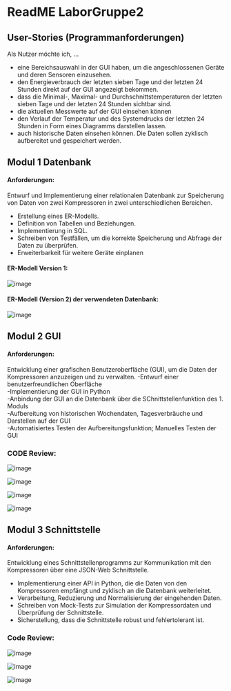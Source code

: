 # ReadME LaborGruppe2

## User-Stories (Programmanforderungen)
Als Nutzer möchte ich, …<br>
- eine Bereichsauswahl in der GUI haben, um die angeschlossenen Geräte und deren Sensoren einzusehen.
- den Energieverbrauch der letzten sieben Tage und der letzten 24 Stunden direkt auf der GUI angezeigt bekommen.
- dass die Minimal-, Maximal- und Durchschnittstemperaturen der letzten sieben Tage und der letzten 24 Stunden sichtbar sind.
- die aktuellen Messwerte auf der GUI einsehen können
- den Verlauf der Temperatur und des Systemdrucks der letzten 24 Stunden in Form eines Diagramms darstellen lassen.
- auch historische Daten einsehen können. Die Daten sollen zyklisch aufbereitet und gespeichert werden.

## Modul 1 Datenbank
#### Anforderungen: <br>
Entwurf und Implementierung einer relationalen Datenbank zur Speicherung von Daten von zwei Kompressoren in
zwei unterschiedlichen Bereichen.
- Erstellung eines ER-Modells.
- Definition von Tabellen und Beziehungen.
- Implementierung in SQL.
- Schreiben von Testfällen, um die korrekte Speicherung und Abfrage der Daten zu überprüfen.
- Erweiterbarkeit für weitere Geräte einplanen
  
#### ER-Modell Version 1:

![image](https://github.com/annikazink/LaborGruppe2/assets/146163637/d1276622-6574-4109-9ab6-8059ee2d3825)


#### ER-Modell (Version 2) der verwendeten Datenbank:

![image](https://github.com/annikazink/LaborGruppe2/assets/146163637/f84ea980-6a49-4c04-9e18-7e9cb9804e10)




## Modul 2 GUI
#### Anforderungen:<br>
Entwicklung einer grafischen Benutzeroberfläche (GUI), um die Daten der Kompressoren anzuzeigen und zu verwalten.
-Entwurf einer benutzerfreundlichen Oberfläche<br>
-Implementierung der GUI in Python<br>
-Anbindung der GUI an die Datenbank über die SChnittstellenfunktion des 1. Moduls<br>
-Aufbereitung von historischen Wochendaten, Tagesverbräuche und Darstellen auf der GUI<br>
-Automatisiertes Testen der Aufbereitungsfunktion; Manuelles Testen der GUI<br>

### CODE Review:
![image](https://github.com/annikazink/LaborGruppe2/assets/146163637/9b7c9b53-00b6-404a-9e68-597a689ab43c)

![image](https://github.com/annikazink/LaborGruppe2/assets/146163637/9ba3a13a-1309-4995-a843-1abf2051eda8)

![image](https://github.com/annikazink/LaborGruppe2/assets/146163637/a77237c7-f73c-4a4c-8425-a6b9c9bb7a04)

![image](https://github.com/annikazink/LaborGruppe2/assets/146163260/e7c7781e-d52d-44d0-8be6-95a42a550651)

## Modul 3 Schnittstelle
#### Anforderungen:<br>
Entwicklung eines Schnittstellenprogramms zur Kommunikation mit den Kompressoren über eine JSON-Web Schnittstelle.
- Implementierung einer API in Python, die die Daten von den Kompressoren empfängt und zyklisch an die Datenbank weiterleitet.
- Verarbeitung, Reduzierung und Normalisierung der eingehenden Daten.
- Schreiben von Mock-Tests zur Simulation der Kompressordaten und Überprüfung der Schnittstelle.
- Sicherstellung, dass die Schnittstelle robust und fehlertolerant ist.

### Code Review:
![image](https://github.com/annikazink/LaborGruppe2/assets/146163637/e728d204-44ad-4591-8f87-e54c44e88d4b)

![image](https://github.com/annikazink/LaborGruppe2/assets/146163637/8818df6e-6ac3-4a0b-bd8f-b997fc821064)

![image](https://github.com/annikazink/LaborGruppe2/assets/146163637/65c39044-a909-4877-a943-b9720c57de9f)
